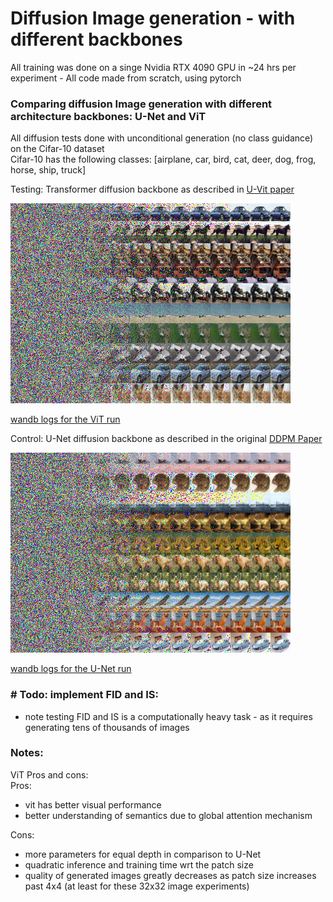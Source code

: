 # Diffusion Image generation - with different backbones

All training was done on a singe Nvidia RTX 4090 GPU in ~24 hrs per experiment - All code made from scratch, using pytorch

### Comparing diffusion Image generation with different architecture backbones: U-Net and ViT 

All diffusion tests done with unconditional generation (no class guidance) on the Cifar-10 dataset \
Cifar-10 has the following classes: [airplane, car, bird, cat, deer, dog, frog, horse, ship, truck]

Testing: Transformer diffusion backbone as described in [U-Vit paper](https://arxiv.org/abs/2209.12152)

![image](wandb/ddpm_result.png)

[wandb logs for the ViT run](https://wandb.ai/xhinrichsen/U-VIT-S-2%20Unconditional%20Cifar10/overview?workspace=user-xhinrichsen)

Control: U-Net diffusion backbone as described in the original [DDPM Paper](https://arxiv.org/abs/2006.11239)

![image](wandb/unet_ddpm_result.png)

[wandb logs for the U-Net run](https://wandb.ai/xhinrichsen/DDIM,%20cosine%20beta%20schedule,%20clamping%20x0%20preds%20to%20[-1,1]/overview?workspace=user-xhinrichsen)


### \# Todo: implement FID and IS:
 - note testing FID and IS is a computationally heavy task - as it requires generating tens of thousands of images

### Notes: 
ViT Pros and cons: \
Pros:
  - vit has better visual performance
  - better understanding of semantics due to global attention mechanism

Cons:
  - more parameters for equal depth in comparison to U-Net
  - quadratic inference and training time wrt the patch size
  - quality of generated images greatly decreases as patch size increases past 4x4 (at least for these 32x32 image experiments)
